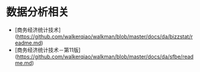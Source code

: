 数据分析相关
=======================

 * [商务经济统计技术] (https://github.com/walkerqiao/walkman/blob/master/docs/da/bizzstat/readme.md)
 * [商务经济统计技术－第11版] (https://github.com/walkerqiao/walkman/blob/master/docs/da/sfbe/readme.md)
